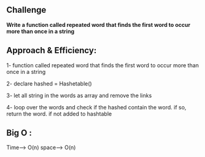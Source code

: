 ## Challenge

**Write a function called repeated word that finds the first word to occur more than once in a string**

## Approach & Efficiency:

1- function called repeated word that finds the first word to occur more than once in a string

2- declare hashed = Hashetable()

3- let all string in the words as array and remove the links

4- loop over the words and check if the hashed contain the word. if so, return the word. if not added to hashtable


## Big O :

Time--> O(n)
space--> O(n)
